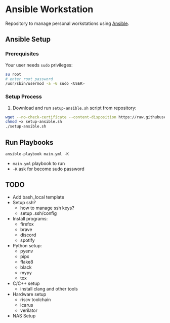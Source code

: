 # Ansible Workstation
Repository to manage personal workstations using
[Ansible](https://www.ansible.com/).

## Ansible Setup

### Prerequisites
Your user needs `sudo` privileges:
```Bash
su root
# enter root password
/usr/sbin/usermod -a -G sudo <USER>
```

### Setup Process
1. Download and run `setup-ansible.sh` script from repository:
```Bash
wget --no-check-certificate --content-disposition https://raw.githubusercontent.com/P-Miranda/ansible-workstation/main/setup-ansible.sh
chmod +x setup-ansible.sh
./setup-ansible.sh
```

## Run Playbooks
```
ansible-playbook main.yml -K
```
- `main.yml` playbook to run
- `-K` ask for become sudo password

## TODO
- Add bash_local template
- Setup ssh?
    - how to manage ssh keys?
    - setup .ssh/config
- Install programs:
    - firefox
    - brave
    - discord
    - spotify
- Python setup:
    - pyenv
    - pipx
    - flake8
    - black
    - mypy
    - tox
- C/C++ setup
    - install clang and other tools
- Hardware setup
    - riscv toolchain
    - icarus
    - verilator
- NAS Setup
